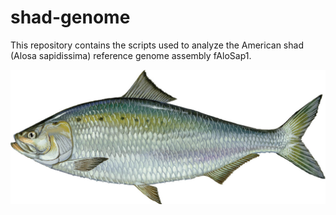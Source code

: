 # shad-genome

This repository contains the scripts used to analyze the American shad (Alosa sapidissima) reference genome assembly fAloSap1.
<br>

![](images/American-Shad-Duane-Raver.jpg)
